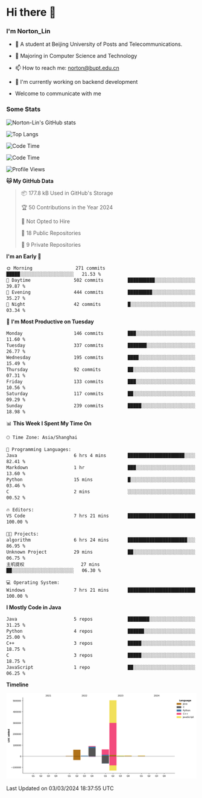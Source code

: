 
# Hi there 👋

### I'm Norton_Lin
- 🏫 A student at Beijing University of Posts and Telecommunications.
- 🌱 Majoring in Computer Science and Technology
- 📫 How to reach me: norton@bupt.edu.cn
- 🌱 I'm currently working on backend development

- Welcome to communicate with me

### Some Stats
![Norton-Lin's GitHub stats](https://github-readme-stats.vercel.app/api?username=Norton-Lin&count_private=true&show_icons=true&theme=radical)

![Top Langs](https://github-readme-stats.vercel.app/api/top-langs/?username=Norton-Lin&langs_count=10&layout=compact)

![Code Time](https://github-readme-stats.vercel.app/api/wakatime?username=Norton_Lin)

<!--START_SECTION:waka-->
![Code Time](http://img.shields.io/badge/Code%20Time-479%20hrs-blue)

![Profile Views](http://img.shields.io/badge/Profile%20Views-0-blue)

**🐱 My GitHub Data** 

> 📦 177.8 kB Used in GitHub's Storage 
 > 
> 🏆 50 Contributions in the Year 2024
 > 
> 🚫 Not Opted to Hire
 > 
> 📜 18 Public Repositories 
 > 
> 🔑 9 Private Repositories 
 > 
**I'm an Early 🐤** 

```text
🌞 Morning                271 commits         █████░░░░░░░░░░░░░░░░░░░░   21.53 % 
🌆 Daytime                502 commits         ██████████░░░░░░░░░░░░░░░   39.87 % 
🌃 Evening                444 commits         █████████░░░░░░░░░░░░░░░░   35.27 % 
🌙 Night                  42 commits          █░░░░░░░░░░░░░░░░░░░░░░░░   03.34 % 
```
📅 **I'm Most Productive on Tuesday** 

```text
Monday                   146 commits         ███░░░░░░░░░░░░░░░░░░░░░░   11.60 % 
Tuesday                  337 commits         ███████░░░░░░░░░░░░░░░░░░   26.77 % 
Wednesday                195 commits         ████░░░░░░░░░░░░░░░░░░░░░   15.49 % 
Thursday                 92 commits          ██░░░░░░░░░░░░░░░░░░░░░░░   07.31 % 
Friday                   133 commits         ███░░░░░░░░░░░░░░░░░░░░░░   10.56 % 
Saturday                 117 commits         ██░░░░░░░░░░░░░░░░░░░░░░░   09.29 % 
Sunday                   239 commits         █████░░░░░░░░░░░░░░░░░░░░   18.98 % 
```


📊 **This Week I Spent My Time On** 

```text
🕑︎ Time Zone: Asia/Shanghai

💬 Programming Languages: 
Java                     6 hrs 4 mins        █████████████████████░░░░   82.41 % 
Markdown                 1 hr                ███░░░░░░░░░░░░░░░░░░░░░░   13.60 % 
Python                   15 mins             █░░░░░░░░░░░░░░░░░░░░░░░░   03.46 % 
C                        2 mins              ░░░░░░░░░░░░░░░░░░░░░░░░░   00.52 % 

🔥 Editors: 
VS Code                  7 hrs 21 mins       █████████████████████████   100.00 % 

🐱‍💻 Projects: 
algorithm                6 hrs 24 mins       ██████████████████████░░░   86.95 % 
Unknown Project          29 mins             ██░░░░░░░░░░░░░░░░░░░░░░░   06.75 % 
主机提权                     27 mins             ██░░░░░░░░░░░░░░░░░░░░░░░   06.30 % 

💻 Operating System: 
Windows                  7 hrs 21 mins       █████████████████████████   100.00 % 
```

**I Mostly Code in Java** 

```text
Java                     5 repos             ████████░░░░░░░░░░░░░░░░░   31.25 % 
Python                   4 repos             ██████░░░░░░░░░░░░░░░░░░░   25.00 % 
C++                      3 repos             █████░░░░░░░░░░░░░░░░░░░░   18.75 % 
C                        3 repos             █████░░░░░░░░░░░░░░░░░░░░   18.75 % 
JavaScript               1 repo              ██░░░░░░░░░░░░░░░░░░░░░░░   06.25 % 
```



**Timeline**

![Lines of Code chart](https://raw.githubusercontent.com/Norton-Lin/Norton-Lin/main/assets/bar_graph.png)


 Last Updated on 03/03/2024 18:37:55 UTC
<!--END_SECTION:waka-->
